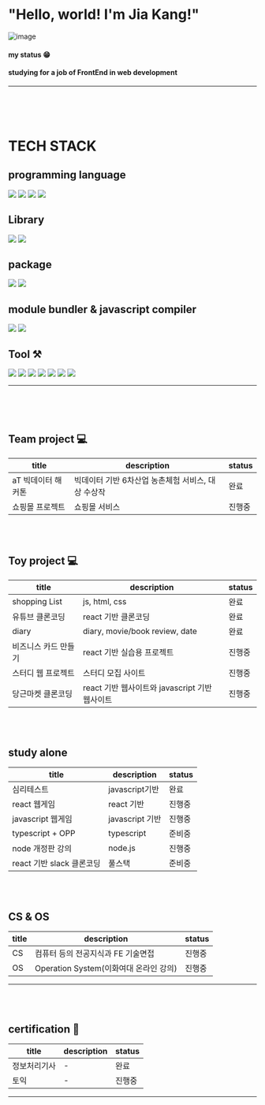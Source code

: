  # "Hello, world!  I'm Jia Kang!" 
 ![image](https://user-images.githubusercontent.com/70791860/130360017-cda59b0d-a650-4d9f-82ff-9c376548b24f.png)

#### my status 😁 
#### studying for a job of FrontEnd in web development 

-----------------------------------------------------------------------------------------------------------------------

<br><br><br>
# TECH STACK 
## programming language
<img src="https://img.shields.io/badge/Python-3766AB?style=flat-square&logo=Python&logoColor=white"/></a>
<img src="https://img.shields.io/badge/Javascript-yellow?style=flat-square&logo=Javascript&logoColor=white"/></a>
<img src="https://img.shields.io/badge/HTML5-red?style=flat-square&logo=Html5&logoColor=white"/></a>
<img src="https://img.shields.io/badge/CSS3-yellow?style=flat-square&logo=Css3&logoColor=white"/></a>

## Library 
<img src="https://img.shields.io/badge/React-powderblue?style=flat-square&logo=React&logoColor=white"/></a>
<img src="https://img.shields.io/badge/React-Router-red?style=flat-square&logo=React-Router&logoColor=white"/></a>

## package 
<img src="https://img.shields.io/badge/npm-powderblue?style=flat-square&logo=npm&logoColor=white"/></a>
<img src="https://img.shields.io/badge/yarn-powderblue?style=flat-square&logo=yarn&logoColor=white"/></a>

## module bundler &  javascript compiler 
<img src="https://img.shields.io/badge/Babel-powderblue?style=flat-square&logo=Babel&logoColor=white"/></a>
<img src="https://img.shields.io/badge/Webpack-powderblue?style=flat-square&logo=Webpack&logoColor=white"/></a>
 
## Tool ⚒
<img src="https://img.shields.io/badge/Github-grey?style=flat-square&logo=Github&logoColor=white"/></a>
<img src="https://img.shields.io/badge/Notion-blue?style=flat-square&logo=notion&logoColor=white"/></a>
<img src="https://img.shields.io/badge/Slack-orange?style=flat-square&logo=Slack&logoColor=white"/></a>
<img src="https://img.shields.io/badge/netlify-orange?style=flat-square&logo=netlify&logoColor=white"/></a>
<img src="https://img.shields.io/badge/PostCSS-orange?style=flat-square&logo=PostCSS&logoColor=white"/></a>
<img src="https://img.shields.io/badge/Postman-orange?style=flat-square&logo=Postman&logoColor=white"/></a>
<img src="https://img.shields.io/badge/firebase-orange?style=flat-square&logo=firebase&logoColor=white"/></a>


-----------------------------------------------------------------------------------------------------------------------

<br><br><br>
## Team project 💻
| title | description | status  |
| ------ | ------ | ------ |
| aT 빅데이터 해커톤 | 빅데이터 기반 6차산업 농촌체험 서비스, 대상 수상작 | 완료  |
| 쇼핑몰 프로젝트 | 쇼핑몰 서비스 | 진행중  |
<br><br>

## Toy project 💻
| title | description | status  |
| ------ | ------ | ------ |
| shopping List | js, html, css | 완료  |
| 유튜브 클론코딩 |react 기반 클론코딩 |완료 |
| diary | diary, movie/book review, date | 완료  |
| 비즈니스 카드 만들기 |react 기반 실습용 프로젝트 |진행중 |
| 스터디 웹 프로젝트 | 스터디 모집 사이트 |진행중 |
| 당근마켓 클론코딩 | react 기반 웹사이트와 javascript 기반 웹사이트 | 진행중  |
<br><br>

## study alone
| title | description | status  |
| ------ | ------ |------  |
| 심리테스트 |  javascript기반 |완료  |
| react 웹게임 | react 기반  |진행중 |
| javascript 웹게임 | javascript 기반 |진행중 |
| typescript + OPP | typescript |준비중 |
| node 개정판 강의 | node.js |진행중 |
| react 기반 slack 클론코딩 | 풀스택 |준비중 |
<br><br>

## CS & OS
| title | description | status  |
| ------ | ------ |------  |
| CS | 컴퓨터 등의 전공지식과 FE 기술면접 |진행중 |
| OS | Operation System(이화여대 온라인 강의) |진행중 |


-----------------------------------------------------------------------------------------------------------------------
<br><br>
## certification 📜
| title | description | status  |
| ------ | ------ |------  |
| 정보처리기사 | - |완료 |
| 토익 | - |진행중 |


-----------------------------------------------------------------------------------------------------------------------
